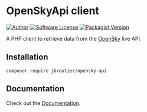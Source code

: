 # OpenSkyApi client

[![Author](https://img.shields.io/badge/author-jbroutier-blue.svg?style=flat-square)](https://github.com/jbroutier)
[![Software License](https://img.shields.io/badge/license-MIT-brightgreen.svg?style=flat-square)](LICENSE)
[![Packagist Version](https://img.shields.io/packagist/v/jbroutier/opensky-api.svg?style=flat-square)](https://packagist.org/packages/jbroutier/opensky-api)

A PHP client to retrieve data from the [OpenSky](https://opensky-network.org/apidoc/index.html) live API.

## Installation

`composer require jbroutier/opensky-api`

## Documentation

Check out the [Documentation](DOCUMENTATION.md).
